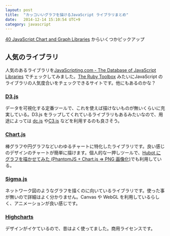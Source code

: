 ```yaml
---
layout: post
title:  "カッコいいグラフを描けるJavaScript ライブラリまとめ"
date:   2014-12-14 15:10:54 UTC+9
category: javascript
---
```


[40 JavaScript Chart and Graph Libraries](http://jqueryhouse.com/javascript-chart-and-graph-libraries/) からいくつかピックアップ

## 人気のライブラリ

人気のあるライブラリを[JavaScripting.com - The Database of JavaScript Libraries](https://www.javascripting.com/data) でチェックしてみました。[The Ruby Toolbox](https://www.ruby-toolbox.com/) みたいにJavaScript のライブラリの人気度合いをチェックできるサイトです。他にもあるのかな？

### [D3.js](http://d3js.org/)

データを可視化する定番ツールで、これを使えば描けないものが無いくらいに充実している。D3.js をラップしてくれているライブラリもあるみたいなので、用途によっては [dc.js](https://github.com/dc-js/dc.js) や[C3.js](http://c3js.org/) などを利用するのも良さそう。

### [Chart.js](http://www.chartjs.org/)

棒グラフや円グラフなどいわゆるチャートに特化したライブラリです。良い感じのデザインのチャートが簡単に描けます。個人的な一押しツールで、[Hubot にグラフを描かせてみた (PhantomJS + Chart.js => PNG 画像化)](http://yulii.net/entries/61)でも利用している。

### [Sigma.js](http://sigmajs.org/)

ネットワーク図のようなグラフを描くのに向いているライブラリです。使った事が無いので詳細はよく分かりません。Canvas や WebGL を利用しているらしく、アニメーションが良い感じです。

### [Highcharts](http://www.highcharts.com/)

デザインがイケているので、昔はよく使ってました。商用ライセンスです。

